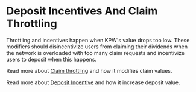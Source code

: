 # Deposit Incentives And Claim Throttling

Throttling and incentives happen when KPW's value drops too low. These modifiers should disincentivize users from claiming their dividends when the network is overloaded with too many claim requests and incentivize users to deposit when this happens.

Read more about [Claim throttling](/how/incentives_and_throttling/claim_throttle) and how it modifies claim values.

Read more about [Deposit Incentive](/how/incentives_and_throttling/deposit_incentive) and how it increase deposit value.
